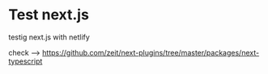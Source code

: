 # Test next.js

testig next.js with netlify

check --> https://github.com/zeit/next-plugins/tree/master/packages/next-typescript